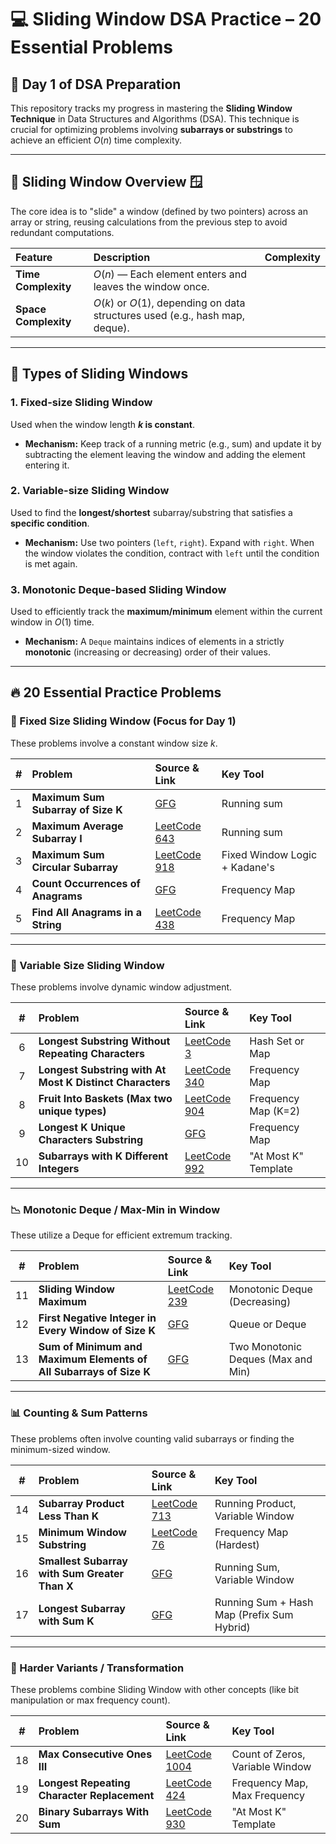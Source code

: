 # 💻 Sliding Window DSA Practice – 20 Essential Problems

## 🚀 Day 1 of DSA Preparation

This repository tracks my progress in mastering the **Sliding Window Technique** in Data Structures and Algorithms (DSA). This technique is crucial for optimizing problems involving **subarrays or substrings** to achieve an efficient $O(n)$ time complexity.

---

## 📘 Sliding Window Overview 🪟

The core idea is to "slide" a window (defined by two pointers) across an array or string, reusing calculations from the previous step to avoid redundant computations.

| Feature | Description | Complexity |
| :--- | :--- | :--- |
| **Time Complexity** | $O(n)$ — Each element enters and leaves the window once. |
| **Space Complexity** | $O(k)$ or $O(1)$, depending on data structures used (e.g., hash map, deque). |

---

## 🧩 Types of Sliding Windows

### 1. **Fixed-size Sliding Window**
Used when the window length **$k$ is constant**.
* **Mechanism:** Keep track of a running metric (e.g., sum) and update it by subtracting the element leaving the window and adding the element entering it.

### 2. **Variable-size Sliding Window**
Used to find the **longest/shortest** subarray/substring that satisfies a **specific condition**.
* **Mechanism:** Use two pointers (`left`, `right`). Expand with `right`. When the window violates the condition, contract with `left` until the condition is met again.

### 3. **Monotonic Deque-based Sliding Window**
Used to efficiently track the **maximum/minimum** element within the current window in $O(1)$ time.
* **Mechanism:** A `Deque` maintains indices of elements in a strictly **monotonic** (increasing or decreasing) order of their values.

---

## 🔥 20 Essential Practice Problems

### 🧊 Fixed Size Sliding Window (Focus for Day 1)
These problems involve a constant window size $k$.

| # | Problem | Source & Link | Key Tool |
| :---: | :--- | :--- | :--- |
| 1 | **Maximum Sum Subarray of Size K** | [GFG](https://www.geeksforgeeks.org/problems/max-sum-subarray-of-size-k5313/1) | Running sum |
| 2 | **Maximum Average Subarray I** | [LeetCode 643](https://leetcode.com/problems/maximum-average-subarray-i/) | Running sum |
| 3 | **Maximum Sum Circular Subarray** | [LeetCode 918](https://leetcode.com/problems/maximum-sum-circular-subarray/) | Fixed Window Logic + Kadane's |
| 4 | **Count Occurrences of Anagrams** | [GFG](https://www.geeksforgeeks.org/problems/count-occurences-of-anagrams5839/1) | Frequency Map |
| 5 | **Find All Anagrams in a String** | [LeetCode 438](https://leetcode.com/problems/find-all-anagrams-in-a-string/) | Frequency Map |

---

### 🔄 Variable Size Sliding Window
These problems involve dynamic window adjustment.

| # | Problem | Source & Link | Key Tool |
| :---: | :--- | :--- | :--- |
| 6 | **Longest Substring Without Repeating Characters** | [LeetCode 3](https://leetcode.com/problems/longest-substring-without-repeating-characters/) | Hash Set or Map |
| 7 | **Longest Substring with At Most K Distinct Characters** | [LeetCode 340](https://leetcode.com/problems/longest-substring-with-at-most-k-distinct-characters/) | Frequency Map |
| 8 | **Fruit Into Baskets (Max two unique types)** | [LeetCode 904](https://leetcode.com/problems/fruit-into-baskets/) | Frequency Map (K=2) |
| 9 | **Longest K Unique Characters Substring** | [GFG](https://www.geeksforgeeks.org/problems/longest-k-unique-characters-substring0853/1) | Frequency Map |
| 10 | **Subarrays with K Different Integers** | [LeetCode 992](https://leetcode.com/problems/subarrays-with-k-different-integers/) | "At Most K" Template |

---

### 📉 Monotonic Deque / Max-Min in Window
These utilize a Deque for efficient extremum tracking.

| # | Problem | Source & Link | Key Tool |
| :---: | :--- | :--- | :--- |
| 11 | **Sliding Window Maximum** | [LeetCode 239](https://leetcode.com/problems/sliding-window-maximum/) | Monotonic Deque (Decreasing) |
| 12 | **First Negative Integer in Every Window of Size K** | [GFG](https://www.geeksforgeeks.org/problems/first-negative-integer-in-every-window-of-size-k3345/1) | Queue or Deque |
| 13 | **Sum of Minimum and Maximum Elements of All Subarrays of Size K** | [GFG](https://www.geeksforgeeks.org/problems/sum-of-minimum-and-maximum-elements-of-all-subarrays-of-size-k/0) | Two Monotonic Deques (Max and Min) |

---

### 📊 Counting & Sum Patterns
These problems often involve counting valid subarrays or finding the minimum-sized window.

| # | Problem | Source & Link | Key Tool |
| :---: | :--- | :--- | :--- |
| 14 | **Subarray Product Less Than K** | [LeetCode 713](https://leetcode.com/problems/subarray-product-less-than-k/) | Running Product, Variable Window |
| 15 | **Minimum Window Substring** | [LeetCode 76](https://leetcode.com/problems/minimum-window-substring/) | Frequency Map (Hardest) |
| 16 | **Smallest Subarray with Sum Greater Than X** | [GFG](https://www.geeksforgeeks.org/problems/smallest-subarray-with-sum-greater-than-x5651/1) | Running Sum, Variable Window |
| 17 | **Longest Subarray with Sum K** | [GFG](https://www.geeksforgeeks.org/problems/longest-sub-array-with-sum-k0809/1) | Running Sum + Hash Map (Prefix Sum Hybrid) |

---

### 🎯 Harder Variants / Transformation
These problems combine Sliding Window with other concepts (like bit manipulation or max frequency count).

| # | Problem | Source & Link | Key Tool |
| :---: | :--- | :--- | :--- |
| 18 | **Max Consecutive Ones III** | [LeetCode 1004](https://leetcode.com/problems/max-consecutive-ones-iii/) | Count of Zeros, Variable Window |
| 19 | **Longest Repeating Character Replacement** | [LeetCode 424](https://leetcode.com/problems/longest-repeating-character-replacement/) | Frequency Map, Max Frequency |
| 20 | **Binary Subarrays With Sum** | [LeetCode 930](https://leetcode.com/problems/binary-subarrays-with-sum/) | "At Most K" Template |
